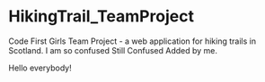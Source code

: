 # HikingTrail_TeamProject
Code First Girls Team Project - a web application for hiking trails in Scotland.
I am so confused
Still Confused
Added by me.


Hello everybody!
